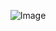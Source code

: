 <p align="center">
    <img src="http://pngimg.com/uploads/starcraft/starcraft_PNG35.png" alt="Image" />
</p>
